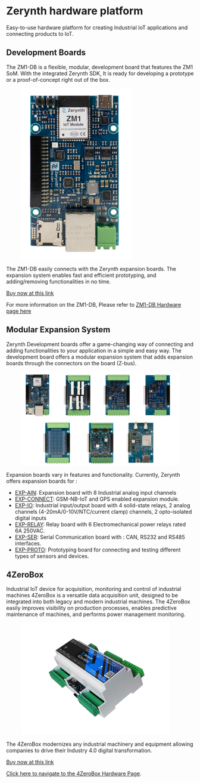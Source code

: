 # Zerynth hardware platform

Easy-to-use hardware platform for creating Industrial IoT applications and connecting products to IoT.

## Development Boards 

The ZM1-DB is a flexible, modular, development board that features the ZM1 SoM. With the integrated Zerynth SDK, It is ready for developing a prototype or a proof-of-concept right out of the box.

<figure>
  <a data-fancybox="gallery" href="img/ZM1-DB-front.png.png">
  <img src="img/ZM1-DB-front.png" width="300"/>
  </a>
</figure>

The ZM1-DB easily connects with the Zerynth expansion boards. The expansion system enables fast and efficient prototyping, and adding/removing functionalities in no time.


[Buy now at this link](https://www.zerynth.com/products/hardware/zm1-db/)

For more information on the ZM1-DB, Please refer to [ZM1-DB Hardware page here](ZM1-Development-Board.md)

## Modular Expansion System
Zerynth Development boards offer a game-changing way of connecting and adding functionalities to your application in a simple and easy way.
The development board offers a modular expansion system that adds expansion boards through the connectors on the board (Z-bus).


<figure>
  <a data-fancybox="gallery" href="img/Boards.jpg">
  <img src="img/Boards.jpg"width="900"/>
  </a>
</figure>

Expansion boards vary in features and functionality. Currently, Zerynth offers expansion boards for :

-   [EXP-AIN](EXP-AIN.md): Expansion board with 8 Industrial analog input channels
-   [EXP-CONNECT](EXP-CON.md): GSM-NB-IoT and GPS enabled expansion module.
-   [EXP-IO](EXP-IO.md): Industrial input/output board with 4 solid-state relays, 2 analog channels (4-20mA/0-10V/NTC/current clamp) channels, 2 opto-isolated digital inputs
-   [EXP-RELAY](EXP-RELAY.md): Relay board with 6 Electromechanical power relays rated 6A 250VAC.
-   [EXP-SER](EXP-SER.md): Serial Communication board with : CAN, RS232 and RS485  interfaces.
-   [EXP-PROTO](EXP-PROTO.md): Prototyping board for connecting and testing different types of sensors and devices.

## 4ZeroBox

Industrial IoT device for acquisition, monitoring and control of industrial machines
4ZeroBox is a versatile data acquisition unit, designed to be integrated into both legacy and modern industrial machines. The 4ZeroBox easily improves visibility on production processes, enables predictive maintenance of machines, and performs power management monitoring. 

<figure>
  <a data-fancybox="gallery" href="img/4zerobox_v1.png">
  <img src="img/4zerobox_v1.png"width="400"/>
  </a>
</figure>

The 4ZeroBox modernizes any industrial machinery and equipment allowing companies to drive their Industry 4.0 digital transformation.



[Buy now at this link](https://www.zerynth.com/products/hardware/4zerobox/)

[Click here to navigate to the 4ZeroBox Hardware Page](4ZeroBox.md).
